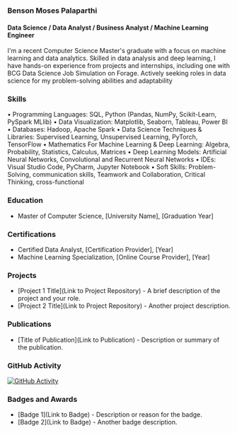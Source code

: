 ###  Benson Moses Palaparthi
#### Data Science / Data Analyst / Business Analyst / Machine Learning Engineer
I'm a recent Computer Science Master's graduate with a focus on machine learning and data analytics. Skilled in data analysis and deep learning, I have hands-on experience from projects and internships, including one with BCG Data Science Job Simulation on Forage. Actively seeking roles in data science for my problem-solving abilities and adaptability

### Skills
• Programming Languages: SQL, Python (Pandas, NumPy, Scikit-Learn, PySpark MLlib)
• Data Visualization: Matplotlib, Seaborn, Tableau, Power BI
• Databases: Hadoop, Apache Spark
• Data Science Techniques & Libraries: Supervised Learning, Unsupervised Learning, PyTorch, TensorFlow
• Mathematics For Machine Learning & Deep Learning: Algebra, Probability, Statistics, Calculus, Matrices
• Deep Learning Models: Artificial Neural Networks, Convolutional and Recurrent Neural Networks
• IDEs: Visual Studio Code, PyCharm, Jupyter Notebook
• Soft Skills: Problem-Solving, communication skills, Teamwork and Collaboration, Critical Thinking, cross-functional

### Education
- Master of Computer Science, [University Name], [Graduation Year]

### Certifications
- Certified Data Analyst, [Certification Provider], [Year]
- Machine Learning Specialization, [Online Course Provider], [Year]

### Projects
- [Project 1 Title](Link to Project Repository) - A brief description of the project and your role.
- [Project 2 Title](Link to Project Repository) - Another project description.

### Publications
- [Title of Publication](Link to Publication) - Description or summary of the publication.

### GitHub Activity
[![GitHub Activity](https://github.com/BensonMosesPalaparthi/BensonMosesPalaparthi/actions/workflows/github-activity.yml/badge.svg)](https://github.com/BensonMosesPalaparthi/BensonMosesPalaparthi/actions)

### Badges and Awards
- [Badge 1](Link to Badge) - Description or reason for the badge.
- [Badge 2](Link to Badge) - Another badge description.



